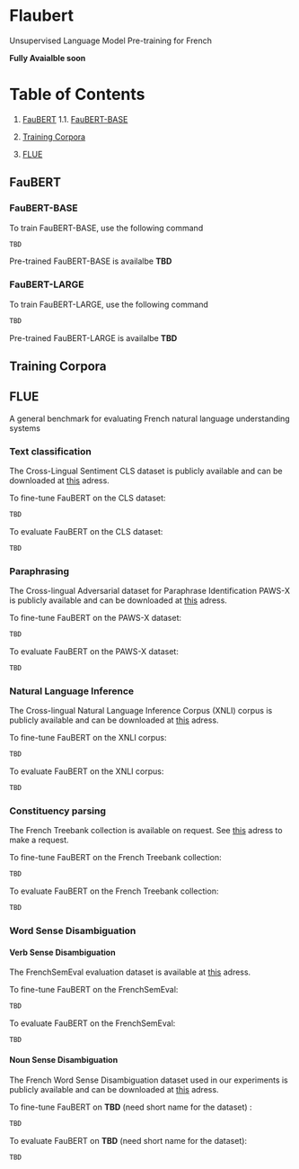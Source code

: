 # Flaubert
Unsupervised Language Model Pre-training for French 

**Fully Avaialble soon**

# Table of Contents
1. [FauBERT](#FauBERT)
    1.1. [FauBERT-BASE](#FauBERT-BASE)
    
2. [Training Corpora](#Training%20Corpora)

3. [FLUE](#FLUE)

## FauBERT

### FauBERT-BASE
To train FauBERT-BASE, use the following command

```bash
TBD
```

Pre-trained FauBERT-BASE is availalbe **TBD**

### FauBERT-LARGE

To train FauBERT-LARGE, use the following command

```bash
TBD
```

Pre-trained FauBERT-LARGE is availalbe **TBD**

## Training Corpora

## FLUE
A general benchmark for evaluating French natural language understanding systems

### Text classification
The Cross-Lingual Sentiment CLS dataset is publicly available and can be downloaded at [this](https://webis.de/data/webis-cls-10.html) adress.

To fine-tune FauBERT on the CLS dataset:
```bash
TBD
```

To evaluate FauBERT on the CLS dataset:
```bash
TBD
```

### Paraphrasing
The Cross-lingual Adversarial dataset for Paraphrase Identification PAWS-X is publicly available and can be downloaded at [this](https://github.com/google-research-datasets/paws) adress.


To fine-tune FauBERT on the PAWS-X dataset:
```bash
TBD
```

To evaluate FauBERT on the PAWS-X dataset:
```bash
TBD
```


### Natural Language Inference
The Cross-lingual Natural Language Inference Corpus (XNLI) corpus is publicly available and can be downloaded at [this](https://www.nyu.edu/projects/bowman/xnli/) adress.


To fine-tune FauBERT on the XNLI corpus:
```bash
TBD
```

To evaluate FauBERT on the XNLI corpus:
```bash
TBD
```

### Constituency parsing
The French Treebank collection is available on request. See [this](http://dokufarm.phil.hhu.de/spmrl2014/) adress to make a request. 


To fine-tune FauBERT on the French Treebank collection:
```bash
TBD
```

To evaluate FauBERT on the French Treebank collection:
```bash
TBD
```

### Word Sense Disambiguation
#### Verb Sense Disambiguation
The FrenchSemEval evaluation dataset is available at [this](http://www.llf.cnrs.fr/dataset/fse/) adress.

To fine-tune FauBERT on the FrenchSemEval:
```bash
TBD
```

To evaluate FauBERT on the FrenchSemEval:
```bash
TBD
```

#### Noun Sense Disambiguation
The French Word Sense Disambiguation dataset used in our experiments is publicly available and can be downloaded at [this](https://zenodo.org/record/3549806) adress. 


To fine-tune FauBERT on **TBD** (need short name for the dataset) :
```bash
TBD
```

To evaluate FauBERT on **TBD** (need short name for the dataset):
```bash
TBD
```
